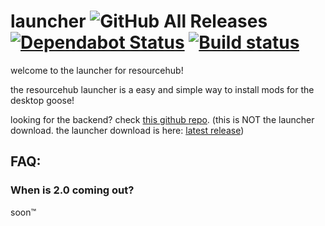 # launcher ![GitHub All Releases](https://img.shields.io/github/downloads/desktopgooseunofficial/launcher/total) [![Dependabot Status](https://api.dependabot.com/badges/status?host=github&repo=DesktopGooseUnofficial/launcher)](https://dependabot.com) [![Build status](https://ci.appveyor.com/api/projects/status/q2iccrkgxriosdmd?svg=true)](https://ci.appveyor.com/project/VukAnd/launcher)

welcome to the launcher for resourcehub!

the resourcehub launcher is a easy and simple way to install mods for the desktop goose!

looking for the backend? check [this github repo](https://github.com/desktopgooseunofficial/launcher-backend). 
(this is NOT the launcher download. the launcher download is here: [latest release](https://github.com/desktopgooseunofficial/launcher/releases/latest))

## FAQ:

### When is 2.0 coming out?

soon™️
